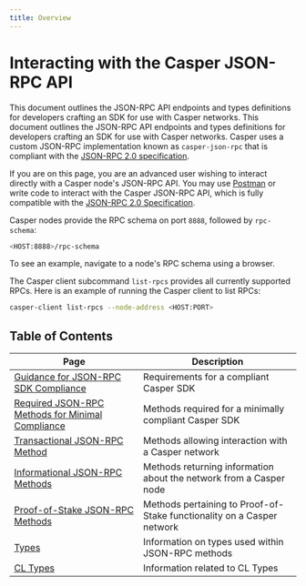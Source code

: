 ```yaml
---
title: Overview
---
```


# Interacting with the Casper JSON-RPC API

This document outlines the JSON-RPC API endpoints and types definitions for developers crafting an SDK for use with Casper networks. This document outlines the JSON-RPC API endpoints and types definitions for developers crafting an SDK for use with Casper networks. Casper uses a custom JSON-RPC implementation known as `casper-json-rpc` that is compliant with the [JSON-RPC 2.0 specification](https://www.jsonrpc.org/specification).

If you are on this page, you are an advanced user wishing to interact directly with a Casper node's JSON-RPC API. You may use [Postman](https://www.postman.com/) or write code to interact with the Casper JSON-RPC API, which is fully compatible with the [JSON-RPC 2.0 Specification](https://www.jsonrpc.org/specification).

Casper nodes provide the RPC schema on port `8888`, followed by `rpc-schema`:  

```sh
<HOST:8888>/rpc-schema 
```

To see an example, navigate to a node's RPC schema using a browser.

The Casper client subcommand `list-rpcs` provides all currently supported RPCs. Here is an example of running the Casper client to list RPCs:

```sh
casper-client list-rpcs --node-address <HOST:PORT>
```

## Table of Contents

|Page                                                                       |Description                                                               |
|---------------------------------------------------------------------------|--------------------------------------------------------------------------|
|[Guidance for JSON-RPC SDK Compliance](./guidance.md)                      |Requirements for a compliant Casper SDK                                   |
|[Required JSON-RPC Methods for Minimal Compliance](./minimal-compliance.md)|Methods required for a minimally compliant Casper SDK                     |
|[Transactional JSON-RPC Method](./json-rpc-transactional.md)               |Methods allowing interaction with a Casper network                        |
|[Informational JSON-RPC Methods](./json-rpc-informational.md)              |Methods returning information about the network from a Casper node        |
|[Proof-of-Stake JSON-RPC Methods](./json-rpc-pos.md)                       |Methods pertaining to Proof-of-Stake functionality on a Casper network    |
|[Types](./types_chain.md)                                                  |Information on types used within JSON-RPC methods                         |
|[CL Types](./types_cl.md)                                                  |Information related to CL Types                                           |
